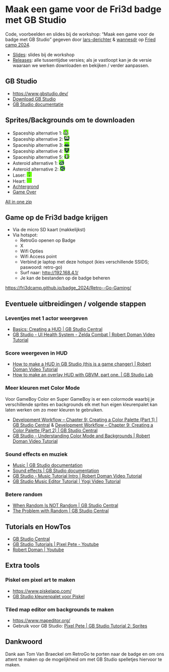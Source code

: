 # Maak een game voor de Fri3d badge met GB Studio

Code, voorbeelden en slides bij de workshop: “Maak een game voor de badge met GB Studio” gegeven door [lars-derichter](https://github.com/lars-derichter) &amp; [wannesdr](https://github.com/wannesdr) op [Fried camp 2024](https://fri3d.be).

- [Slides](https://lars-derichter.github.io/gb-asteroids/slides/): slides bij de workshop
- [Releases](https://github.com/lars-derichter/gb-asteroids/releases): alle tussentijdse versies; als je vastloopt kan je de versie waaraan we werken downloaden en bekijken / verder aanpassen.

## GB Studio

- https://www.gbstudio.dev/
- [Download GB Studio](https://chrismaltby.itch.io/gb-studio)
- [GB Studio documentatie](https://www.gbstudio.dev/)

## Sprites/Backgrounds om te downloaden

- Spaceship alternative 1: ![spaceship alt 1](downloads/spaceship_1.png)
- Spaceship alternative 2: ![spaceship alt 2](downloads/spaceship_2.png)
- Spaceship alternative 3: ![spaceship alt 3](downloads/spaceship_3.png)
- Spaceship alternative 4: ![spaceship alt 4](downloads/spaceship_4.png)
- Spaceship alternative 5: ![spaceship alt 5](downloads/spaceship_5.png)
- Asteroid alternative 1: ![asteroid 1](downloads/asteroid_1.png)
- Asteroid alternative 2: ![asteroid 2](downloads/asteroid_2.png)
- Laser: ![laser](downloads/laser.png)
- Heart: ![heart](downloads/heart.png)
- [Achtergrond](downloads/background.png)
- [Game Over](downloads/game-over.png)

[All in one zip](downloads/all-in-one.zip)

## Game op de Fri3d badge krijgen

- Via de micro SD kaart (makkelijkst)
- Via hotspot:
  - RetroGo openen op Badge
  - X
  - Wifi Opties
  - Wifi Access point
  - Verbind je laptop met deze hotspot (kies verschillende SSIDS; paswoord: retro-go)
  - Surf naar: http://192.168.4.1/
  - Je kan de bestanden op de badge beheren

https://fri3dcamp.github.io/badge_2024/Retro--Go-Gaming/

## Eventuele uitbreidingen / volgende stappen

### Leventjes met 1 actor weergeven

- [Basics: Creating a HUD | GB Studio Central](https://gbstudiocentral.com/tips/basics-creating-a-hud/)
- [GB Studio - UI Health System - Zelda Combat | Robert Doman Video Tutorial](https://youtu.be/Lgk2CtUUjzY)

### Score weergeven in HUD

- [How to make a HUD in GB Studio (this is a game changer) | Robert Doman Video Tutorial](https://youtu.be/9lL1Ze6Ngg8)
- [How to make an overlay HUD with GBVM, part one. | GB Studio Lab](https://gbstudiolab.neocities.org/guides/gbvm-overlay-hud)

### Meer kleuren met Color Mode

Voor GameBoy Color en Super GameBoy is er een colormode waarbij je verschillende sprites en backgrounds elk met hun eigen kleurenpalet kan laten werken om zo meer kleuren te gebruiken.

- [Development Workflow – Chapter 9: Creating a Color Palette (Part 1) | GB Studio Central](https://gbstudiocentral.com/tips/dwf-c9-creating-a-color-palette-part-1/) &amp; [Development Workflow – Chapter 9: Creating a Color Palette (Part 2) | GB Studio Central](https://gbstudiocentral.com/tips/dwf-c9-creating-a-color-palette-part-2/)
- [GB Studio - Understanding Color Mode and Backgrounds | Robert Doman Video Tutorial](https://youtu.be/5R_q1btUS1c)

### Sound effects en muziek

- [Music | GB Studio documentation](https://www.gbstudio.dev/docs/assets/music/)
- [Sound effects | GB Studio documentation](https://www.gbstudio.dev/docs/assets/sound-effects)
- [GB Studio - Music Tutorial Intro | Robert Doman Video Tutorial](https://youtu.be/cLlD6lHdKxsJ)
- [GB Studio Music Editor Tutorial | Yogi Video Tutorial](https://youtu.be/WNtTF7jf4WE)

### Betere random

- [When Random Is NOT Random | GB Studio Central](https://gbstudiocentral.com/tips/when-random-is-not-random/)
- [The Problem with Random | GB Studio Central](https://gbstudiocentral.com/tips/the-problem-with-random/)

## Tutorials en HowTos

- [GB Studio Central](https://gbstudiocentral.com/)
- [GB Studio Tutorials | Pixel Pete - Youtube](https://youtube.com/playlist?list=PLmac3HPrav--Q4QKUVknwwMSNk1YECFKT)
- [Robert Doman | Youtube](https://www.youtube.com/@RobertDoman)

## Extra tools

### Piskel om pixel art te maken

- https://www.piskelapp.com/
- [GB Studio kleurenpalet voor Piskel](downloads/gb-studio-piskel-sprites-palette-ca735a4ca7c2924dc00e3dc698186e9f.gpl)

### Tiled map editor om backgrounds te maken

- https://www.mapeditor.org/
- Gebruik voor GB Studio: [Pixel Pete | GB Studio Tutorial 2: Sprites](https://youtu.be/HaTt2ROGV3E?si=esMQKPBAV8lk4NIt)

## Dankwoord

Dank aan Tom Van Braeckel om RetroGo te porten naar de badge en om ons attent te maken op de mogelijkheid om met GB Studio spelletjes hiervoor te maken.
